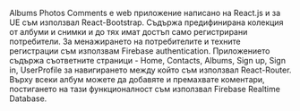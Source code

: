 Albums Photos Comments е web приложение написано на React.js и за UE съм използвал React-Bootstrap. Съдържа предифинирана колекция от албуми и снимки и до тях имат достъп само регистрирани потребители. За менажирането на потребителите и техните регистрации съм използвам Firebase authentication. Приложението съдържа съответните страници - Home, Contacts, Albums, Sign up, Sign in, UserProfile за навигирането между който съм използвал React-Router. Върху всеки албум можете да добавяте и премахвате коментари, постигането на тази функционалност съм използвал Firebase Realtime Database.